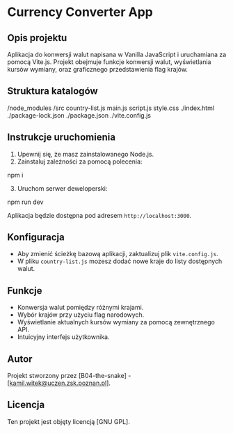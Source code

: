 # Currency Converter App

## Opis projektu
Aplikacja do konwersji walut napisana w Vanilla JavaScript i uruchamiana za pomocą Vite.js. 
Projekt obejmuje funkcje konwersji walut, wyświetlania kursów wymiany, oraz graficznego przedstawienia flag krajów.

## Struktura katalogów
/node_modules
/src 
   country-list.js
   main.js
   script.js
   style.css
./index.html
./package-lock.json
./package.json
./vite.config.js


## Instrukcje uruchomienia
1. Upewnij się, że masz zainstalowanego Node.js.
2. Zainstaluj zależności za pomocą polecenia: 

npm i

3. Uruchom serwer deweloperski: 

npm run dev

Aplikacja będzie dostępna pod adresem `http://localhost:3000`.

## Konfiguracja
- Aby zmienić ścieżkę bazową aplikacji, zaktualizuj plik `vite.config.js`.
- W pliku `country-list.js` mozesz dodać nowe kraje do listy dostępnych walut.

## Funkcje
- Konwersja walut pomiędzy różnymi krajami.
- Wybór krajów przy użyciu flag narodowych.
- Wyświetlanie aktualnych kursów wymiany za pomocą zewnętrznego API.
- Intuicyjny interfejs użytkownika.

## Autor
Projekt stworzony przez [B04-the-snake] - [kamil.witek@uczen.zsk.poznan.pl].

## Licencja
Ten projekt jest objęty licencją [GNU GPL].


